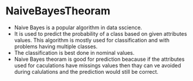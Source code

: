 # NaiveBayesTheoram
- Naive Bayes is a popular algorithm in data sscience.
- It is used to predict the probability of a class based on given attributes values. This algorithm is mostly used for classification and with problems having multiple classes. 
- The classification is best done in nominal values. 
- Naive Bayes theoram is good for prediction beacause if the attributes used for caculations have missings values then thay can ve avoided during calulations and the prediction would still be correct.

